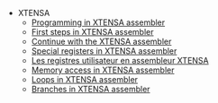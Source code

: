 <ul class="navigation">
    <li>
        <span id="menu-idXTENSA">XTENSA</span>
        <ul>
            <li>
                <a href="https://esp32.arduino-forth.com/article/XTENSA_programmingInAssembler">Programming in XTENSA assembler</a>
            </li>
            <li>
                <a href="https://esp32.arduino-forth.com/article/XTENSA_fistXtensaStep">First steps in XTENSA assembler</a>
            </li>
            <li>
                <a class="nouveau" href="https://esp32.arduino-forth.com/article/XTENSA_nextXtensaSteps">Continue with the XTENSA assembler</a>
            </li>
            <li>
                <a class="nouveau" href="https://esp32.arduino-forth.com/article/XTENSA_specialRegisters">Special registers in XTENSA assembler</a>
            </li>
            <li>
                <a class="attente" href="https://esp32.arduino-forth.com/article/XTENSA_userRegisters">Les registres utilisateur en assembleur XTENSA</a>
            </li>
            <li>
                <a class="nouveau" href="https://esp32.arduino-forth.com/article/XTENSA_memoryAccess">Memory access in XTENSA assembler</a>
            </li>
            <li>
                <a class="nouveau" href="https://esp32.arduino-forth.com/article/XTENSA_xtensaLOOP">Loops in XTENSA assembler</a>
            </li>
            <li>
                <a class="nouveau" href="https://esp32.arduino-forth.com/article/XTENSA_xtensaBRANCH">Branches in XTENSA assembler</a>
            </li>
        </ul>
    </li>
</ul>

